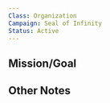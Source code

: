 ```yaml
---
Class: Organization
Campaign: Seal of Infinity
Status: Active
---
```

## Mission/Goal


## Other Notes
